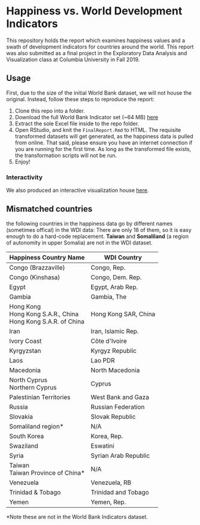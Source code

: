# Happiness vs. World Development Indicators
This repository holds the report which examines happiness values and a swath of development indicators for countries around the world. This report was also submitted as a final project in the Exploratory Data Analysis and Visualization class at Columbia University in Fall 2019.

## Usage
First, due to the size of the initial World Bank dataset, we will not house the original. Instead, follow these steps to reproduce the report:

1. Clone this repo into a folder.
2. Download the full World Bank Indicator set (~64 MB) [here](http://databank.worldbank.org/data/download/WDI_excel.zip)
3. Extract the sole Excel file inside to the repo folder.
4. Open RStudio, and knit the `FinalReport.Rmd` to HTML. The requisite transformed datasets will get generated, as the happiness data is pulled from online. That said, please ensure you have an internet connection if you are running for the first time. As long as the transformed file exists, the transformation scripts will not be run.
5. Enjoy!

### Interactivity
We also produced an interactive visualization house [here](https://bl.ocks.org/prajbabu/raw/64632ce0480ca5bdfdc03ebe55189d20/12a274ef2c6317be19034e950be307cfcd3b3d35/).

## Mismatched countries
the following countries in the happiness data go by different names (sometimes offical) in the WDI data: There are only 18 of them, so it is easy enough to do a hard-code replacement. **Taiwan** and **Somaliland** (a region of autonomity in upper Somalia) are not in the WDI dataset.

| Happiness Country Name   | WDI Country          |
|--------------------------|----------------------|
| Congo (Brazzaville)      | Congo, Rep.          |
| Congo (Kinshasa)         | Congo, Dem. Rep.     |
| Egypt                    | Egypt, Arab Rep.     |
| Gambia                   | Gambia, The          |
| Hong Kong<br>Hong Kong S.A.R., China<br>Hong Kong S.A.R. of China | Hong Kong SAR, China |
| Iran                     | Iran, Islamic Rep.   |
| Ivory Coast              | Côte d'Ivoire        |
| Kyrgyzstan               | Kyrgyz Republic      |
| Laos                     | Lao PDR              |
| Macedonia                | North Macedonia      |
| North Cyprus<br>Northern Cyprus          | Cyprus               |
| Palestinian Territories  | West Bank and Gaza   |
| Russia                   | Russian Federation   |
| Slovakia                 | Slovak Republic      |
| Somaliland region*       | N/A                  |
| South Korea              | Korea, Rep.          |
| Swaziland                | Eswatini             |
| Syria                    | Syrian Arab Republic |
| Taiwan<br>Taiwan Province of China* | N/A                  |
| Venezuela                | Venezuela, RB        |
| Trinidad & Tobago        | Trinidad and Tobago  |
| Yemen                    | Yemen, Rep.          |

\*Note these are not in the World Bank Indicators dataset.
